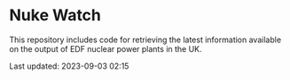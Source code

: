 # Nuke Watch

This repository includes code for retrieving the latest information available on the output of EDF nuclear power plants in the UK.

Last updated: 2023-09-03 02:15